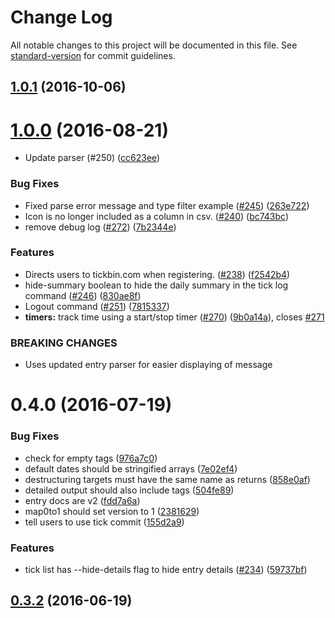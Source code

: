 # Change Log

All notable changes to this project will be documented in this file. See [standard-version](https://github.com/conventional-changelog/standard-version) for commit guidelines.

<a name="1.0.1"></a>
## [1.0.1](https://github.com/tickbin/tickbin/compare/v1.0.0...v1.0.1) (2016-10-06)



<a name="1.0.0"></a>
# [1.0.0](https://github.com/tickbin/tickbin/compare/v0.4.0...v1.0.0) (2016-08-21)


* Update parser (#250) ([cc623ee](https://github.com/tickbin/tickbin/commit/cc623ee))


### Bug Fixes

* Fixed parse error message and type filter example ([#245](https://github.com/tickbin/tickbin/issues/245)) ([263e722](https://github.com/tickbin/tickbin/commit/263e722))
* Icon is no longer included as a column in csv. ([#240](https://github.com/tickbin/tickbin/issues/240)) ([bc743bc](https://github.com/tickbin/tickbin/commit/bc743bc))
* remove debug log ([#272](https://github.com/tickbin/tickbin/issues/272)) ([7b2344e](https://github.com/tickbin/tickbin/commit/7b2344e))


### Features

* Directs users to tickbin.com when registering. ([#238](https://github.com/tickbin/tickbin/issues/238)) ([f2542b4](https://github.com/tickbin/tickbin/commit/f2542b4))
* hide-summary boolean to hide the daily summary in the tick log command ([#246](https://github.com/tickbin/tickbin/issues/246)) ([830ae8f](https://github.com/tickbin/tickbin/commit/830ae8f))
* Logout command  ([#251](https://github.com/tickbin/tickbin/issues/251)) ([7815337](https://github.com/tickbin/tickbin/commit/7815337))
* **timers:** track time using a start/stop timer ([#270](https://github.com/tickbin/tickbin/issues/270)) ([9b0a14a](https://github.com/tickbin/tickbin/commit/9b0a14a)), closes [#271](https://github.com/tickbin/tickbin/issues/271)


### BREAKING CHANGES

* Uses updated entry parser for easier displaying of message



<a name="0.4.0"></a>
# 0.4.0 (2016-07-19)


### Bug Fixes

* check for empty tags ([976a7c0](https://github.com/tickbin/tickbin/commit/976a7c0))
* default dates should be stringified arrays ([7e02ef4](https://github.com/tickbin/tickbin/commit/7e02ef4))
* destructuring targets must have the same name as returns ([858e0af](https://github.com/tickbin/tickbin/commit/858e0af))
* detailed output should also include tags ([504fe89](https://github.com/tickbin/tickbin/commit/504fe89))
* entry docs are v2 ([fdd7a6a](https://github.com/tickbin/tickbin/commit/fdd7a6a))
* map0to1 should set version to 1 ([2381629](https://github.com/tickbin/tickbin/commit/2381629))
* tell users to use tick commit ([155d2a9](https://github.com/tickbin/tickbin/commit/155d2a9))


### Features

* tick list has --hide-details flag to hide entry details ([#234](https://github.com/tickbin/tickbin/issues/234)) ([59737bf](https://github.com/tickbin/tickbin/commit/59737bf))



<a name="0.3.2"></a>
## [0.3.2](https://github.com/tickbin/tickbin/compare/v0.3.1...v0.3.2) (2016-06-19)
